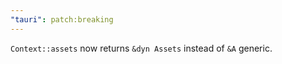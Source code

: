 ```yaml
---
"tauri": patch:breaking
---
```


`Context::assets` now returns `&dyn Assets` instead of `&A` generic.
